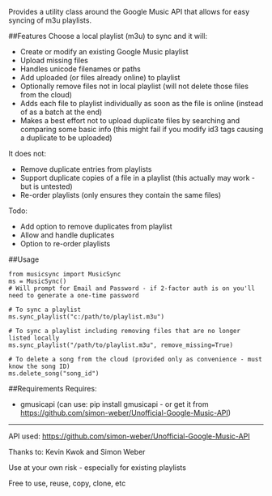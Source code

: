 Provides a utility class around the Google Music API that allows for easy syncing of m3u playlists.

##Features
Choose a local playlist (m3u) to sync and it will:
* Create or modify an existing Google Music playlist
* Upload missing files
* Handles unicode filenames or paths
* Add uploaded (or files already online) to playlist
* Optionally remove files not in local playlist (will not delete those files from the cloud)
* Adds each file to playlist individually as soon as the file is online (instead of as a batch at
the end)
* Makes a best effort not to upload duplicate files by searching and comparing some basic info (this
might fail if you modify id3 tags causing a duplicate to be uploaded)

It does not:
* Remove duplicate entries from playlists
* Support duplicate copies of a file in a playlist (this actually may work - but is untested)
* Re-order playlists (only ensures they contain the same files)

Todo:
* Add option to remove duplicates from playlist
* Allow and handle duplicates
* Option to re-order playlists

##Usage

    from musicsync import MusicSync
    ms = MusicSync()
    # Will prompt for Email and Password - if 2-factor auth is on you'll need to generate a one-time password

    # To sync a playlist
    ms.sync_playlist("c:/path/to/playlist.m3u")

    # To sync a playlist including removing files that are no longer listed locally
    ms.sync_playlist("/path/to/playlist.m3u", remove_missing=True)

    # To delete a song from the cloud (provided only as convenience - must know the song ID)
    ms.delete_song("song_id")


##Requirements
Requires:
* gmusicapi (can use: pip install gmusicapi - or get it from https://github.com/simon-weber/Unofficial-Google-Music-API)

- - -

API used: https://github.com/simon-weber/Unofficial-Google-Music-API

Thanks to: Kevin Kwok and Simon Weber

Use at your own risk - especially for existing playlists

Free to use, reuse, copy, clone, etc
